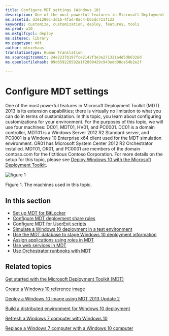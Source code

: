 ```yaml
---
title: Configure MDT settings (Windows 10)
description: One of the most powerful features in Microsoft Deployment Toolkit (MDT) 2013 is its extension capabilities; there is virtually no limitation to what you can do in terms of customization.
ms.assetid: d3e1280c-3d1b-4fad-8ac4-b65dc711f122
keywords: customize, customization, deploy, features, tools
ms.prod: w10
ms.mktglfcycl: deploy
ms.sitesec: library
ms.pagetype: mdt
author: mtniehaus
translationtype: Human Translation
ms.sourcegitcommit: 24e2237b197fce2142f3e3e271321a4d5db6328d
ms.openlocfilehash: 09d659220592a1f2800429c943edd08ce54b2e2f

---
```


# Configure MDT settings

One of the most powerful features in Microsoft Deployment Toolkit (MDT) 2013 is its extension capabilities; there is virtually no limitation to what you can do in terms of customization. In this topic, you learn about configuring customizations for your environment.
For the purposes of this topic, we will use four machines: DC01, MDT01, HV01, and PC0001. DC01 is a domain controller, MDT01 is a Windows Server 2012 R2 Standard server, and PC0001 is a Windows 10 Enterprise x64 client used for the MDT simulation environment. OR01 has Microsoft System Center 2012 R2 Orchestrator installed. MDT01, OR01, and PC0001 are members of the domain contoso.com for the fictitious Contoso Corporation. For more details on the setup for this topic, please see [Deploy Windows 10 with the Microsoft Deployment Toolkit](deploy-windows-10-with-the-microsoft-deployment-toolkit.md#proof).

![figure 1](images/mdt-09-fig01.png)

Figure 1. The machines used in this topic.

## In this section

-   [Set up MDT for BitLocker](set-up-mdt-2013-for-bitlocker.md)
-   [Configure MDT deployment share rules](configure-mdt-deployment-share-rules.md)
-   [Configure MDT for UserExit scripts](configure-mdt-2013-for-userexit-scripts.md)
-   [Simulate a Windows 10 deployment in a test environment](simulate-a-windows-10-deployment-in-a-test-environment.md)
-   [Use the MDT database to stage Windows 10 deployment information](use-the-mdt-database-to-stage-windows-10-deployment-information.md)
-   [Assign applications using roles in MDT](assign-applications-using-roles-in-mdt-2013.md)
-   [Use web services in MDT](use-web-services-in-mdt-2013.md)
-   [Use Orchestrator runbooks with MDT](use-orchestrator-runbooks-with-mdt-2013.md)

## Related topics

[Get started with the Microsoft Deployment Toolkit (MDT)](get-started-with-the-microsoft-deployment-toolkit.md)

[Create a Windows 10 reference image](create-a-windows-10-reference-image.md)

[Deploy a Windows 10 image using MDT 2013 Update 2](deploy-a-windows-10-image-using-mdt.md)

[Build a distributed environment for Windows 10 deployment](build-a-distributed-environment-for-windows-10-deployment.md)

[Refresh a Windows 7 computer with Windows 10](refresh-a-windows-7-computer-with-windows-10.md)

[Replace a Windows 7 computer with a Windows 10 computer](replace-a-windows-7-computer-with-a-windows-10-computer.md)



<!--HONumber=Jun16_HO4-->


